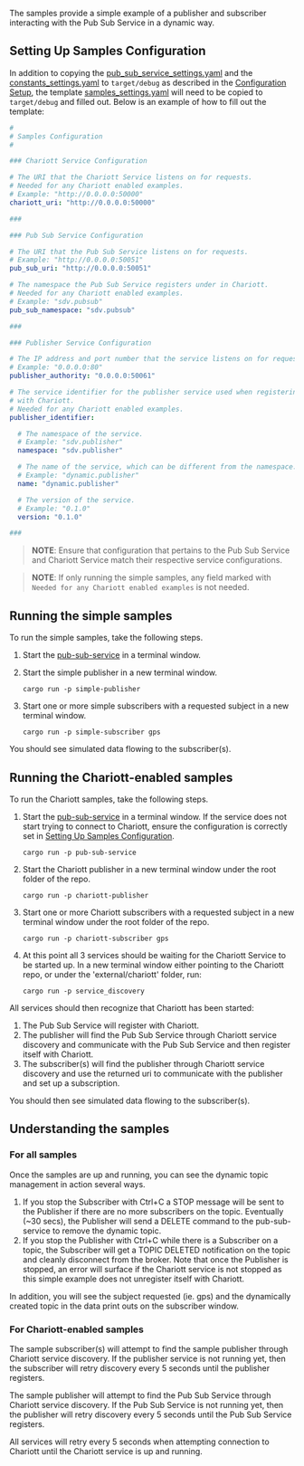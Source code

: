 The samples provide a simple example of a publisher and subscriber interacting with the Pub Sub
Service in a dynamic way.

## Setting Up Samples Configuration

In addition to copying the
[pub_sub_service_settings.yaml](../pub-sub-service/template/pub_sub_service_settings.yaml) and the
[constants_settings.yaml](../pub-sub-service/template/constants_settings.yaml) to `target/debug`
as described in the [Configuration Setup](../README.md#configuration-setup), the template
[samples_settings.yaml](./template/samples_settings.yaml) will need to be copied to `target/debug`
and filled out. Below is an example of how to fill out the template:

```yaml
#
# Samples Configuration
#

### Chariott Service Configuration

# The URI that the Chariott Service listens on for requests.
# Needed for any Chariott enabled examples.
# Example: "http://0.0.0.0:50000"
chariott_uri: "http://0.0.0.0:50000"

###

### Pub Sub Service Configuration

# The URI that the Pub Sub Service listens on for requests.
# Example: "http://0.0.0.0:50051"
pub_sub_uri: "http://0.0.0.0:50051"

# The namespace the Pub Sub Service registers under in Chariott.
# Needed for any Chariott enabled examples.
# Example: "sdv.pubsub"
pub_sub_namespace: "sdv.pubsub"

###

### Publisher Service Configuration

# The IP address and port number that the service listens on for requests.
# Example: "0.0.0.0:80"
publisher_authority: "0.0.0.0:50061"

# The service identifier for the publisher service used when registering
# with Chariott.
# Needed for any Chariott enabled examples.
publisher_identifier:

  # The namespace of the service.
  # Example: "sdv.publisher"
  namespace: "sdv.publisher"

  # The name of the service, which can be different from the namespace.
  # Example: "dynamic.publisher"
  name: "dynamic.publisher"

  # The version of the service.
  # Example: "0.1.0"
  version: "0.1.0"

###
```

> **NOTE**: Ensure that configuration that pertains to the Pub Sub Service and Chariott Service match
            their respective service configurations.

<!-- Separates the quote blocks for md -->
> **NOTE**: If only running the simple samples, any field marked with
            `Needed for any Chariott enabled examples` is not needed.

## Running the simple samples

To run the simple samples, take the following steps.

1. Start the [pub-sub-service](../README.md#running-the-service) in a terminal window.
1. Start the simple publisher in a new terminal window.

    ```shell
    cargo run -p simple-publisher
    ```

1. Start one or more simple subscribers with a requested subject in a new terminal window.

    ```shell
    cargo run -p simple-subscriber gps
    ```

You should see simulated data flowing to the subscriber(s).

## Running the Chariott-enabled samples

To run the Chariott samples, take the following steps.

1. Start the [pub-sub-service](../README.md#running-the-service) in a terminal window. If the
   service does not start trying to connect to Chariott, ensure the configuration is correctly set
   in [Setting Up Samples Configuration](#setting-up-samples-configuration).

    ```shell
    cargo run -p pub-sub-service
    ```

1. Start the Chariott publisher in a new terminal window under the root folder of the repo.

    ```shell
    cargo run -p chariott-publisher
    ```

1. Start one or more Chariott subscribers with a requested subject in a new terminal window under
   the root folder of the repo.

    ```shell
    cargo run -p chariott-subscriber gps
    ```

1. At this point all 3 services should be waiting for the Chariott Service to be started up. In a
   new terminal window either pointing to the Chariott repo, or under the 'external/chariott'
   folder, run:

    ```shell
    cargo run -p service_discovery
    ```

All services should then recognize that Chariott has been started:

1. The Pub Sub Service will register with Chariott.
1. The publisher will find the Pub Sub Service through Chariott service discovery and communicate
   with the Pub Sub Service and then register itself with Chariott.
1. The subscriber(s) will find the publisher through Chariott service discovery and use the
   returned uri to communicate with the publisher and set up a subscription.

You should then see simulated data flowing to the subscriber(s).

## Understanding the samples

### For all samples

Once the samples are up and running, you can see the dynamic topic management in action several
ways.

1. If you stop the Subscriber with Ctrl+C a STOP message will be sent to the Publisher if there are
   no more subscribers on the topic. Eventually (~30 secs), the Publisher will send a DELETE
   command to the pub-sub-service to remove the dynamic topic.
1. If you stop the Publisher with Ctrl+C while there is a Subscriber on a topic, the Subscriber
   will get a TOPIC DELETED notification on the topic and cleanly disconnect from the broker. Note
   that once the Publisher is stopped, an error will surface if the Chariott service is not stopped
   as this simple example does not unregister itself with Chariott.

In addition, you will see the subject requested (ie. gps) and the dynamically created topic in the
data print outs on the subscriber window.

### For Chariott-enabled samples

The sample subscriber(s) will attempt to find the sample publisher through Chariott service
discovery. If the publisher service is not running yet, then the subscriber will retry discovery
every 5 seconds until the publisher registers.

The sample publisher will attempt to find the Pub Sub Service through Chariott service discovery.
If the Pub Sub Service is not running yet, then the publisher will retry discovery every 5 seconds
until the Pub Sub Service registers.

All services will retry every 5 seconds when attempting connection to Chariott until the Chariott
service is up and running.
